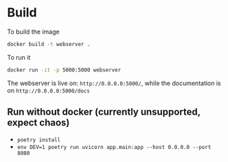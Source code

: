 # Build

To build the image

```bash
docker build -t webserver .
```

To run it

```bash
docker run -it -p 5000:5000 webserver
```

The webserver is live on: `http://0.0.0.0:5000/`, while the documentation is on `http://0.0.0.0:5000/docs`

## Run without docker (currently unsupported, expect chaos)

* `poetry install`
* `env DEV=1 poetry run uvicorn app.main:app --host 0.0.0.0 --port 8080`
